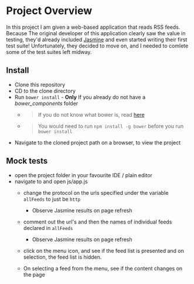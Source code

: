 # Project Overview

In this project I am given a web-based application that reads RSS feeds. Because The original developer of this application clearly saw the value in testing, they'd already included [Jasmine](http://jasmine.github.io/) and even started writing their first test suite! Unfortunately, they decided to move on, and I needed to comlete some of the test suites left midway.

## Install

 - Clone this repository
 - CD to the clone directory
 - Run `bower install` - **Only** If you already do not have a *bower_components* folder
   - > If you do not know what bower is, read [here](https://bower.io)
   -  > You would need to run `npm install -g bower` before you run `bower install`
 - Navigate to the cloned project path on a browser, to view the project

## Mock tests

 - open the project folder in your favourite IDE / plain editor
 - navigate to and open js/app.js
   - change the protocol on the urls specified under the variable `allFeeds` to just be `http`
     - Observe Jasmine results on page refresh
   - comment out the url's and then the names of individual feeds declared in `allFeeds`
     - Observe Jasmine results on page refresh

   - click on the menu icon, and see if the feed list is presented and on selection, the feed list is hidden.
    - On selecting a feed from the menu, see if the content changes on the page
